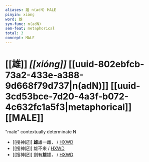 ```yaml
---
aliases: 雄 n(adN) MALE
pinyin: xióng
word: 雄
syn-func: n(adN)
sem-feat: metaphorical
total: 3
concept: MALE 
---
```

# [[雄]] *[[xióng]]*  [[uuid-802ebfcb-73a2-433e-a388-9d668f79d737|n(adN)]] [[uuid-3cd53bce-7d20-4a3f-b072-4c632fc1a5f3|metaphorical]] [[MALE]]
"male" contextually determinate N
 - [[搜神記]] **雄**雄一雌， / [HXWD](https://hxwd.org/textview.html?location=KR3l0099_tls_011-4a.26)
 - [[搜神記]] 雄不來 / [HXWD](https://hxwd.org/textview.html?location=KR3l0099_tls_011-4a.28)
 - [[搜神記]] 劍有**雄**雄， / [HXWD](https://hxwd.org/textview.html?location=KR3l0099_tls_011-4a.5)